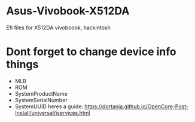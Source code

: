# Asus-Vivobook-X512DA
Efi files for X512DA vivoboook, hackintosh

# Dont forget to change device info things
- MLB
- ROM
- SystemProductName
- SystemSerialNumber
- SystemUUID
heres a guide: https://dortania.github.io/OpenCore-Post-Install/universal/iservices.html
